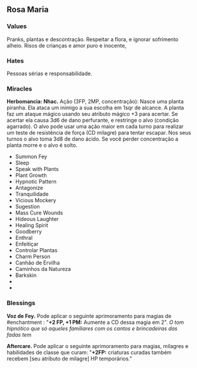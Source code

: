 ## Rosa Maria

### Values
Pranks, plantas e descontração. Respeitar a flora, e ignorar sofrimento alheio. Risos de crianças e amor puro e inocente,

### Hates
Pessoas sérias e responsabilidade.

### Miracles

**Herbomancia: Nhac.** Ação (3FP, 2MP, concentração): Nasce uma planta piranha. Ela ataca um inimigo a sua escolha em 1sqr de alcance. A planta faz um ataque mágico usando seu atributo mágico +3 para acertar. Se acertar ela causa 3d6 de dano perfurante, e restringe o alvo (condição agarrado). O alvo pode usar uma ação maior em cada turno para realizar um teste de resistência de força (CD milagre) para tentar escapar. Nos seus turnos o alvo toma 3d8 de dano ácido. Se você perder concentração a planta morre e o alvo é solto.

- Summon Fey
- Sleep
- Speak with Plants
- Plant Growth
- Hypnotic Pattern
- Antagonize
- Tranquilidade
- Vicious Mockery
- Sugestion
- Mass Cure Wounds
- Hideous Laughter
- Healing Spirit
- Goodberry
- Enthral
- Enfeitiçar
- Controlar Plantas
- Charm Person
- Canhão de Ervilha
- Caminhos da Natureza
- Barkskin
-  
- 

### Blessings

**Voz de Fey.** Pode aplicar o seguinte aprimoramento para magias de #enchantment : "**+2 FP, +1 PM:** Aumente a CD dessa magia em 2". *O tom hipnótico que só aqueles familiares com os cantos e brincadeiras das fadas tem*

**Aftercare.** Pode aplicar o seguinte aprimoramento para magias, milagres e habilidades de classe que curam: "**+2FP:** criaturas curadas também recebem \[seu atributo de milagre\] HP temporários."

